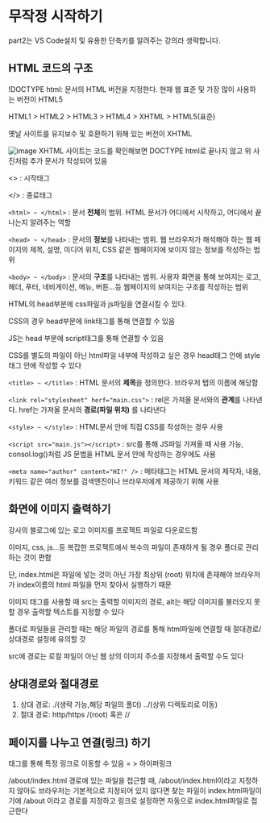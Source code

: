 # 무작정 시작하기
part2는 VS Code설치 및 유용한 단축키를 알려주는 강의라 생략합니다.

## HTML 코드의 구조
!DOCTYPE html: 문서의 HTML 버전을 지정한다. 현재 웹 표준 및 가장 많이 사용하는 버전이 HTML5

HTML1 > HTML2 > HTML3 > HTML4 > XHTML > HTML5(표준)

옛날 사이트를 유지보수 및 호환하기 위해 있는 버전이 XHTML

![image](https://github.com/SAMEZ-0129/FE_Study/assets/81644075/915cd36f-6b70-4faf-8e64-65045355bc8a)
XHTML 사이트는 코드를 확인해보면 DOCTYPE html로 끝나지 않고 위 사진처럼 추가 문서가 작성되어 있음

<> : 시작태그

</> : 종료태그

```<html> ~ </html>``` : 문서 **전체**의 범위. HTML 문서가 어디에서 시작하고, 어디에서 끝나는지 알려주는 역할

```<head> ~ </head>``` : 문서의 **정보**를 나타내는 범위. 웹 브라우저가 해석해야 하는 웹 페이지의 제목, 설명, 미디어 위치, CSS 같은 웹페이지에 보이지 않는 정보를 작성하는 범위

```<body> ~ </body>``` : 문서의 **구조**를 나타내는 범위. 사용자 화면을 통해 보여지는 로고, 헤더, 푸터, 네비게이션, 메뉴, 버튼...등 웹페이지의 보여지는 구조를 작성하는 범위

HTML의 head부분에 css파일과 js파일을 연결시킬 수 있다.

CSS의 경우 head부분에 link태그를 통해 연결할 수 있음

JS는 head 부분에 script태그를 통해 연결할 수 있음

CSS를 별도의 파일이 아닌 html파일 내부에 작성하고 싶은 경우 head태그 안에 style태그 안에 작성할 수 있다

```<title> ~ </title>``` : HTML 문서의 **제목**을 정의한다. 브라우저 탭의 이름에 해당함

```<link rel="stylesheet" herf="main.css">``` : rel은 가져올 문서와의 **관계**를 나타낸다. href는 가져올 문서의 **경로(파일 위치)** 를 나타낸다

```<style> ~ </style>``` : HTML문서 안에 직접 CSS를 작성하는 경우 사용

```<script src="main.js"></script>``` : src를 통해 JS파일 가져올 때 사용 가능, consol.log()처럼 JS 문법을 HTML 문서 안에 작성하는 경우에도 사용

```<meta name="author" content="HI!" />``` : 메타태그는 HTML 문서의 제작자, 내용, 키워드 같은 여러 정보를 검색엔진이나 브라우저에게 제공하기 위해 사용

## 화면에 이미지 출력하기
강사의 블로그에 있는 로고 이미지를 프로젝트 파일로 다운로드함

이미지, css, js...등 복잡한 프로젝트에서 복수의 파일이 존재하게 될 경우 폴더로 관리하는 것이 편함

단, index.html은 파일에 넣는 것이 아닌 가장 최상위 (root) 위치에 존재해야 브라우저가 index이름의 html 파일을 먼저 찾아서 실행하기 때문

이미지 태그를 사용할 때 src는 출력할 이미지의 경로, alt는 해당 이미지를 불러오지 못할 경우 출력할 텍스트를 지정할 수 있다

폴더로 파일들을 관리할 때는 해당 파일의 경로를 통해 html파일에 연결할 때 절대경로/상대경로 설정에 유의할 것

src에 경로는 로컬 파일이 아닌 웹 상의 이미지 주소를 지정해서 출력할 수도 있다

## 상대경로와 절대경로
1. 상대 경로: ./(생략 가능,해당 파일의 폴더) ../(상위 디렉토리로 이동)
2. 절대 경로: http/https /(root) 혹은 //

## 페이지를 나누고 연결(링크) 하기
<a> 태그를 통해 특정 링크로 이동할 수 있음 = > 하이퍼링크

/about/index.html 경로에 있는 파일을 접근할 때, /about/index.html이라고 지정하지 않아도 브라우저는 기본적으로 지정되어 있지 않다면 찾는 파일이 index.html파일이기에 /about 이라고 경로를 지정하고 링크로 설정하면 자동으로 index.html파일로 접근한다
